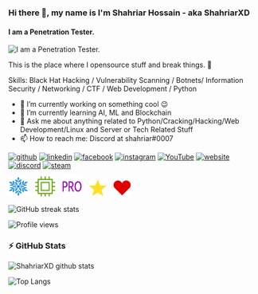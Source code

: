### Hi there 👋, my name is I'm Shahriar Hossain - aka ShahriarXD
#### I am a Penetration Tester.
![I am a Penetration Tester.](https://cdn.discordapp.com/attachments/770866011401486346/773147856156098570/giphy.gif)

This is the place where I opensource stuff and break things. 🤣

Skills:  Black Hat Hacking / Vulnerability Scanning / Botnets/ Information Security / Networking / CTF / Web Development / Python

- 🔭 I’m currently working on something cool 😉 
- 🌱 I’m currently learning AI, ML and Blockchain 
- 💬 Ask me about anything related to Python/Cracking/Hacking/Web Development/Linux and Server or Tech Related Stuff 
- 📫 How to reach me:  Discord at shahriar#0007 


[<img src='https://cdn.jsdelivr.net/npm/simple-icons@3.0.1/icons/github.svg' alt='github' height='40'>](https://github.com/ShahriarXD)  [<img src='https://cdn.jsdelivr.net/npm/simple-icons@3.0.1/icons/linkedin.svg' alt='linkedin' height='40'>](https://www.linkedin.com/in/shahriar103/)  [<img src='https://cdn.jsdelivr.net/npm/simple-icons@3.0.1/icons/facebook.svg' alt='facebook' height='40'>](https://www.facebook.com/wehacktoprotect)  [<img src='https://cdn.jsdelivr.net/npm/simple-icons@3.0.1/icons/instagram.svg' alt='instagram' height='40'>](https://www.instagram.com/shahriar_xd/)  [<img src='https://cdn.jsdelivr.net/npm/simple-icons@3.0.1/icons/youtube.svg' alt='YouTube' height='40'>](https://www.youtube.com/channel/UCWRaW2SNTfoLhqauJ4fexOw)  [<img src='https://cdn.jsdelivr.net/npm/simple-icons@3.0.1/icons/icloud.svg' alt='website' height='40'>](https://shahriar.tech/)  [<img src='https://cdn.jsdelivr.net/npm/simple-icons@3.0.1/icons/discord.svg' alt='discord' height='40'>](https://discord.gg/shm9VzP)  [<img src='https://cdn.jsdelivr.net/npm/simple-icons@3.0.1/icons/steam.svg' alt='steam' height='40'>](https://steamcommunity.com/id/shahriarpro)  

<a href='https://archiveprogram.github.com/'><img src='https://raw.githubusercontent.com/acervenky/animated-github-badges/master/assets/acbadge.gif' width='40' height='40'></a> <a href='https://docs.github.com/en/developers'><img src='https://raw.githubusercontent.com/acervenky/animated-github-badges/master/assets/devbadge.gif' width='40' height='40'></a> <a href='https://github.com/pricing'><img src='https://raw.githubusercontent.com/acervenky/animated-github-badges/master/assets/pro.gif' width='40' height='40'></a> <a href='https://stars.github.com/'><img src='https://raw.githubusercontent.com/acervenky/animated-github-badges/master/assets/starbadge.gif' width='35' height='35'></a> <a href='https://docs.github.com/en/github/supporting-the-open-source-community-with-github-sponsors'><img src='https://raw.githubusercontent.com/acervenky/animated-github-badges/master/assets/sponsorbadge.gif' width='35' height='35'></a> 

![GitHub streak stats](https://github-readme-streak-stats.herokuapp.com/?user=ShahriarXD)  

![Profile views](https://gpvc.arturio.dev/ShahriarXD)   


### ⚡ GitHub Stats
![ShahriarXD github stats](https://github-readme-stats.vercel.app/api?username=ShahriarXD&count_private=true&hide=prs,issues,contribs&theme=radical&show_icons=true)


![Top Langs](https://github-readme-stats.vercel.app/api/top-langs/?username=ShahriarXD&layout=compact&langs_count=8)
